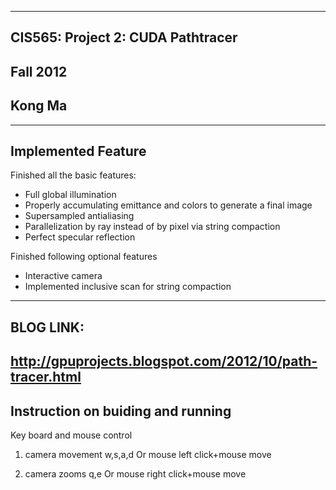 -------------------------------------------------------------------------------
CIS565: Project 2: CUDA Pathtracer
-------------------------------------------------------------------------------
Fall 2012
-------------------------------------------------------------------------------
Kong Ma
-------------------------------------------------------------------------------
-------------------------------------------------------------------------------
Implemented Feature
-------------------------------------------------------------------------------
Finished all the basic features:
* Full global illumination 
* Properly accumulating emittance and colors to generate a final image
* Supersampled antialiasing
* Parallelization by ray instead of by pixel via string compaction 
* Perfect specular reflection

Finished following optional features
* Interactive camera
* Implemented inclusive scan for string compaction

-------------------------------------------------------------------------------
BLOG LINK:
-------------------------------------------------------------------------------
http://gpuprojects.blogspot.com/2012/10/path-tracer.html
-------------------------------------------------------------------------------
Instruction on buiding and running
-------------------------------------------------------------------------------
Key board and mouse control

1. camera movement  w,s,a,d  Or  mouse left click+mouse move

2. camera zooms  q,e  Or  mouse right click+mouse move

